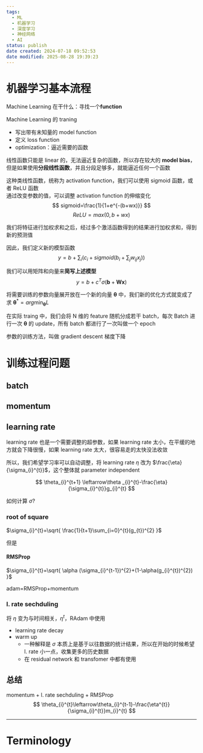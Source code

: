 ```yaml
---
tags:
  - ML
  - 机器学习
  - 深度学习
  - 神经网络
  - AI
status: publish
date created: 2024-07-18 09:52:53
date modified: 2025-08-28 19:39:23
---
```


# 机器学习基本流程

Machine Learning 在干什么：寻找一个**function**

Machine Learning 的 traning
- 写出带有未知量的 model function
- 定义 loss function
- optimization：逼近需要的函数

线性函数只能是 linear 的，无法逼近复杂的函数，所以存在较大的 **model bias**，但是如果使用**分段线性函数**，并且分段足够多，就能逼近任何一个函数

这种类线性函数，统称为 activation function，我们可以使用 sigmoid 函数，或者 ReLU 函数  
通过改变参数的值，可以调整 activation function 的伸缩变化
$$
sigmoid=\frac{1}{1+e^{-(b+wx)}}
$$
$$ReLU=max\left( 0,b+wx \right)$$

我们将特征进行加权求和之后，经过多个激活函数得到的结果进行加权求和，得到新的预测值

因此，我们定义新的模型函数
$$
y=b+\sum_{i}\left (c_{i}+sigmoid\left( b_{i}+\sum_{j}w_{ij}x_{j} \right)\right)
$$

我们可以用矩阵和向量来**简写上述模型**
$$
y=b+c^{T}\sigma(\mathbf{b}+\mathbf{W}\mathbf{x})
$$

将需要训练的参数向量展开放在一个新的向量 $\boldsymbol{\theta}$ 中，我们新的优化方式就变成了求 $\boldsymbol{\theta}^{*}=arg\min_{\boldsymbol{\theta}}L$

在实际 traing 中，我们会将 N 维的 feature 随机分成若干 batch，每次 Batch 进行一次 $\boldsymbol{\theta}$ 的 update，所有 batch 都进行了一次叫做一个 epoch

参数的训练方法，叫做 gradient descent 梯度下降

# 训练过程问题

## batch

## momentum

## learning rate

learning rate 也是一个需要调整的超参数，如果 learning rate 太小，在平缓的地方就会下降很慢，如果 learning rate 太大，很容易走的太快没法收敛

所以，我们希望学习率可以自动调整，将 learning rate $\eta$ 改为 $\frac{\eta}{\sigma_{i}^{t}}$，这个整体就 parameter independent

$$
\theta_{i}^{t+1} \leftarrow\theta _{i}^{t}-\frac{\eta}{\sigma_{i}^{t}}g_{i}^{t}
$$

如何计算 $\sigma$?

### root of square

$\sigma_{i}^{t}=\sqrt{ \frac{1}{t+1}\sum_{i=0}^{t}(g_{t})^{2} }$  

但是  

#### RMSProp  

$\sigma_{i}^{t}=\sqrt{ \alpha (\sigma_{i}^{t-1})^{2}+(1-\alpha(g_{i}^{t})^{2}) }$

adam=RMSProp+momentum  

### l. rate sechduling

将 $\eta$ 变为与时间相关，$\eta^{t}$，RAdam 中使用

- learning rate decay
- warm up
	- 一种解释是 $\sigma$ 本质上是基于以往数据的统计结果，所以在开始的时候希望 l. rate 小一点，收集更多的历史数据
	- 在 residual network 和 transfomer 中都有使用

## 总结

momentum + l. rate sechduling + RMSProp
$$
\theta_{i}^{t}\leftarrow\theta_{i}^{t-1}-\frac{\eta^{t}}{\sigma_{i}^{t}}m_{i}^{t}
$$

---

# Terminology
